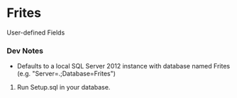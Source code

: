 # Frites
User-defined Fields

### Dev Notes

- Defaults to a local SQL Server 2012 instance with database named Frites (e.g. "Server=.;Database=Frites")

1. Run Setup.sql in your database.